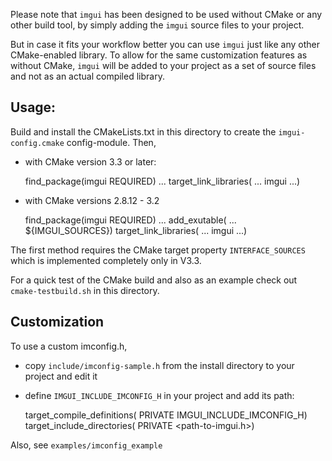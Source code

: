 Please note that `imgui` has been designed to be used without CMake or any other
build tool, by simply adding the `imgui` source files to your project.

But in case it fits your workflow better you can use `imgui` just like
any other CMake-enabled library. To allow for the same customization features
as without CMake, `imgui` will be added to your project as a set of source
files and not as an actual compiled library.

Usage:
------

Build and install the CMakeLists.txt in this directory to create the
`imgui-config.cmake` config-module. Then,

- with CMake version 3.3 or later:

    find_package(imgui REQUIRED)
    ...
    target_link_libraries(<my-target> ... imgui ...)

- with CMake versions 2.8.12 - 3.2

    find_package(imgui REQUIRED)
    ...
    add_exutable(<my-target> ... ${IMGUI_SOURCES})
    target_link_libraries(<my-target> ... imgui ...)

The first method requires the CMake target property `INTERFACE_SOURCES` which
is implemented completely only in V3.3.

For a quick test of the CMake build and also as an example check out
`cmake-testbuild.sh` in this directory.

Customization
-------------

To use a custom imconfig.h,

- copy `include/imconfig-sample.h` from the install directory to your project and
  edit it

- define `IMGUI_INCLUDE_IMCONFIG_H` in your project and add its path:

    target_compile_definitions(<my-target> PRIVATE IMGUI_INCLUDE_IMCONFIG_H)
    target_include_directories(<my-target> PRIVATE <path-to-imgui.h>)

Also, see `examples/imconfig_example`

